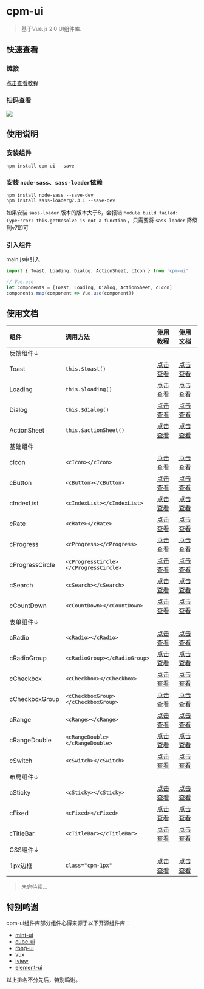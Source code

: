 # cpm-ui

> 基于Vue.js 2.0 UI组件库.

## 快速查看

### 链接
[点击查看教程](https://cpm828.github.io/cpm_ui/demo/index.html#/)

### 扫码查看
<img src="https://blog.pimichen.com/images/public/cpm_ui.png">


## 使用说明

### 安装组件
```
npm install cpm-ui --save
```


### 安装 `node-sass`、`sass-loader`依赖
```
npm install node-sass --save-dev
npm install sass-loader@7.3.1 --save-dev
```
如果安装 `sass-loader` 版本的版本大于8，会报错 `Module build failed: TypeError: this.getResolve is not a function` ，只需要将 `sass-loader` 降级到v7即可

### 引入组件
main.js中引入
```js
import { Toast, Loading, Dialog, ActionSheet, cIcon } from 'cpm-ui'

// Vue.use
let components = [Toast, Loading, Dialog, ActionSheet, cIcon]
components.map(component => Vue.use(component))
```



## 使用文档
<!--
  非markdown文档: https://cpm828.github.io/cpm_ui/***
  markdown文档:   https://github.com/cpm828/cpm828.github.io/blob/master/cpm_ui/document/***
-->
|组件|调用方法|[使用教程](http://cpm828.github.io/cpm_ui/demo/index.html)|[使用文档](https://github.com/cpm828/cpm828.github.io/tree/master/cpm_ui/document)|
|:---|:---|:---|:---|
|反馈组件↓||||
|Toast|`this.$toast()`|[点击查看](https://cpm828.github.io/cpm_ui/demo/index.html#/toast)|[点击查看](https://github.com/cpm828/cpm828.github.io/blob/master/cpm_ui/document/Toast.md)|
|Loading|`this.$loading()`|[点击查看](https://cpm828.github.io/cpm_ui/demo/index.html#/loading)|[点击查看](https://github.com/cpm828/cpm828.github.io/blob/master/cpm_ui/document/Loading.md)|
|Dialog|`this.$dialog()`|[点击查看](https://cpm828.github.io/cpm_ui/demo/index.html#/dialog)|[点击查看](https://github.com/cpm828/cpm828.github.io/blob/master/cpm_ui/document/Dialog.md)|
|ActionSheet|`this.$actionSheet()`|[点击查看](https://cpm828.github.io/cpm_ui/demo/index.html#/actionsheet)|[点击查看](https://github.com/cpm828/cpm828.github.io/blob/master/cpm_ui/document/ActionSheet.md)|
|基础组件||||
|cIcon|`<cIcon></cIcon>`|[点击查看](https://cpm828.github.io/cpm_ui/demo/index.html#/icon)|[点击查看](https://github.com/cpm828/cpm828.github.io/blob/master/cpm_ui/document/cIcon.md)|
|cButton|`<cButton></cButton>`|[点击查看](https://cpm828.github.io/cpm_ui/demo/index.html#/button)|[点击查看](https://github.com/cpm828/cpm828.github.io/blob/master/cpm_ui/document/cButton.md)|
|cIndexList|`<cIndexList></cIndexList>`|[点击查看](https://cpm828.github.io/cpm_ui/demo/index.html#/indexlist)|[点击查看](https://github.com/cpm828/cpm828.github.io/blob/master/cpm_ui/document/cIndexList.md)|
|cRate|`<cRate></cRate>`|[点击查看](https://cpm828.github.io/cpm_ui/demo/index.html#/rate)|[点击查看](https://github.com/cpm828/cpm828.github.io/blob/master/cpm_ui/document/cRate.md)|
|cProgress|`<cProgress></cProgress>`|[点击查看](https://cpm828.github.io/cpm_ui/demo/index.html#/progress)|[点击查看](https://github.com/cpm828/cpm828.github.io/blob/master/cpm_ui/document/cProgress.md)|
|cProgressCircle|`<cProgressCircle></cProgressCircle>`|[点击查看](https://cpm828.github.io/cpm_ui/demo/index.html#/progresscircle)|[点击查看](https://github.com/cpm828/cpm828.github.io/blob/master/cpm_ui/document/cProgressCircle.md)|
|cSearch|`<cSearch></cSearch>`|[点击查看](https://cpm828.github.io/cpm_ui/demo/index.html#/search)|[点击查看](https://github.com/cpm828/cpm828.github.io/blob/master/cpm_ui/document/cSearch.md)|
|cCountDown|`<cCountDown></cCountDown>`|[点击查看](https://cpm828.github.io/cpm_ui/demo/index.html#/countdown)|[点击查看](https://github.com/cpm828/cpm828.github.io/blob/master/cpm_ui/document/cCountDown.md)|
|表单组件↓||||
|cRadio|`<cRadio></cRadio>`|[点击查看](https://cpm828.github.io/cpm_ui/demo/index.html#/radio)|[点击查看](https://github.com/cpm828/cpm828.github.io/blob/master/cpm_ui/document/cRadio.md)|
|cRadioGroup|`<cRadioGroup></cRadioGroup>`|[点击查看](https://cpm828.github.io/cpm_ui/demo/index.html#/radiogroup)|[点击查看](https://github.com/cpm828/cpm828.github.io/blob/master/cpm_ui/document/cRadioGroup.md)|
|cCheckbox|`<cCheckbox></cCheckbox>`|[点击查看](https://cpm828.github.io/cpm_ui/demo/index.html#/checkbox)|[点击查看](https://github.com/cpm828/cpm828.github.io/blob/master/cpm_ui/document/cCheckbox.md)|
|cCheckboxGroup|`<cCheckboxGroup></cCheckboxGroup>`|[点击查看](https://cpm828.github.io/cpm_ui/demo/index.html#/checkboxgroup)|[点击查看](https://github.com/cpm828/cpm828.github.io/blob/master/cpm_ui/document/cCheckboxGroup.md)|
|cRange|`<cRange></cRange>`|[点击查看](https://cpm828.github.io/cpm_ui/demo/index.html#/range)|[点击查看](https://github.com/cpm828/cpm828.github.io/blob/master/cpm_ui/document/cRange.md)|
|cRangeDouble|`<cRangeDouble></cRangeDouble>`|[点击查看](https://cpm828.github.io/cpm_ui/demo/index.html#/rangedouble)|[点击查看](https://github.com/cpm828/cpm828.github.io/blob/master/cpm_ui/document/cRangeDouble.md)|
|cSwitch|`<cSwitch></cSwitch>`|[点击查看](https://cpm828.github.io/cpm_ui/demo/index.html#/switch)|[点击查看](https://github.com/cpm828/cpm828.github.io/blob/master/cpm_ui/document/cSwitch.md)|
|布局组件↓||||
|cSticky|`<cSticky></cSticky>`|[点击查看](https://cpm828.github.io/cpm_ui/demo/index.html#/sticky)|[点击查看](https://github.com/cpm828/cpm828.github.io/blob/master/cpm_ui/document/cSticky.md)|
|cFixed|`<cFixed></cFixed>`|[点击查看](https://cpm828.github.io/cpm_ui/demo/index.html#/fixed)|[点击查看](https://github.com/cpm828/cpm828.github.io/blob/master/cpm_ui/document/cFixed.md)|
|cTitleBar|`<cTitleBar></cTitleBar>`|[点击查看](https://cpm828.github.io/cpm_ui/demo/index.html#/titlebar)|[点击查看](https://github.com/cpm828/cpm828.github.io/blob/master/cpm_ui/document/cTitleBar.md)|
|CSS组件↓||||
|1px边框|`class="cpm-1px"`|[点击查看](https://cpm828.github.io/cpm_ui/demo/index.html#/cssonepx)|[点击查看](https://github.com/cpm828/cpm828.github.io/blob/master/cpm_ui/document/cssOnePx.md)|

> 未完待续...


## 特别鸣谢
cpm-ui组件库部分组件心得来源于以下开源组件库：
- [mint-ui](http://mint-ui.github.io/docs/#/zh-cn2)
- [cube-ui](https://didi.github.io/cube-ui/)
- [rong-ui](https://rong360.github.io/rong-ui/demo/index.html#/)
- [vux](https://doc.vux.li/zh-CN/components/actionsheet.html)
- [iview](https://www.iviewui.com/docs/introduce)
- [element-ui](https://element.eleme.cn/#/zh-CN/component/quickstart)

以上排名不分先后，特别鸣谢。